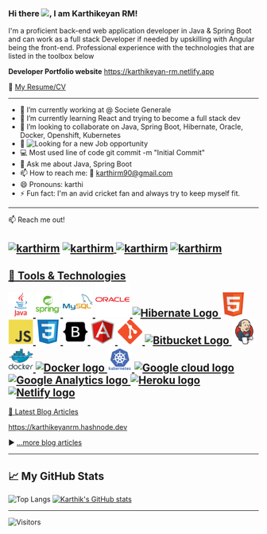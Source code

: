 ### Hi there <img src="https://raw.githubusercontent.com/MartinHeinz/MartinHeinz/master/wave.gif" width="30px">, I am Karthikeyan RM!

I'm a proficient back-end web application developer in Java & Spring Boot and can work as a full stack Developer if needed by upskilling with Angular being the front-end. Professional experience with the technologies that are listed in the toolbox below

<b>Developer Portfolio website</b>
https://karthikeyan-rm.netlify.app 

<g-emoji class="g-emoji" alias="paperclip" fallback-src="https://github.githubassets.com/images/icons/emoji/unicode/1f4ce.png">📎</g-emoji> <a href="https://github.com/karthirm/karthirm/blob/main/resumes/Karthikeyan-Ramanathan_Resume.pdf">My Resume/CV</a>

---
- 🔭 I’m currently working at @ Societe Generale
- 🌱 I’m currently learning React and trying to become a full stack dev
- 👯 I’m looking to collaborate on Java, Spring Boot, Hibernate, Oracle, Docker, Openshift, Kubernetes
- 🤔 <img src="https://img.shields.io/static/v1?label=&message=exploring%20new%20challenges&color=green" alt="Looking for a new Job opportunity" width="230"/>
- 💻 Most used line of code git commit -m "Initial Commit"
- 💬 Ask me about Java, Spring Boot
- 📫 How to reach me: <g-emoji class="g-emoji" alias="email" fallback-src="https://github.githubassets.com/images/icons/emoji/unicode/1f4e7.png">📧</g-emoji> karthirm90@gmail.com
- 😄 Pronouns: karthi
- ⚡ Fun fact: I'm an avid cricket fan and always try to keep myself fit. 
---
📫 Reach me out!

<a href="https://twitter.com/karthirm" rel="nofollow"><img align="center" src="https://cdn.worldvectorlogo.com/logos/twitter-6.svg" alt="karthirm" height="30" width="40" style="max-width: 100%;"></a>  <a href="https://www.facebook.com/karthirm" rel="nofollow"><img align="center" src="https://cdn.worldvectorlogo.com/logos/facebook-3.svg" alt="karthirm" height="30" width="40">  <a href="https://www.instagram.com/karthikeyanramanathan/" rel="nofollow"><img align="center" src="https://cdn.worldvectorlogo.com/logos/instagram-2-1.svg" alt="karthirm" height="30" width="40" style="max-width: 100%;"></a>  <a href="https://www.linkedin.com/in/karthikeyan-ramanathan-28636113/" rel="nofollow"><img align="center" src="https://cdn.worldvectorlogo.com/logos/linkedin-icon-2.svg" alt="karthirm" height="30" width="40">  
---
🧰 Tools & Technologies  
<img src="https://github.com/devicons/devicon/blob/master/icons/java/java-original-wordmark.svg" alt="Java logo" width="50" height="50"/> <img src="https://github.com/devicons/devicon/blob/master/icons/spring/spring-original-wordmark.svg" alt="Spring Logo" width="50" height="50"/>   <img src="https://github.com/devicons/devicon/blob/master/icons/mysql/mysql-original-wordmark.svg" alt="MySQL Logo" width="60" height="60"/>   <img src="https://github.com/devicons/devicon/blob/master/icons/oracle/oracle-original.svg" alt="Oracle Logo" width="70" height="70"/> <img src="https://cdn.worldvectorlogo.com/logos/hibernate.svg" alt="Hibernate Logo" width="50" height="50"/> <img src="https://github.com/devicons/devicon/blob/master/icons/html5/html5-original.svg" alt="Html Logo" width="50" height="50"/>  <img src="https://github.com/devicons/devicon/blob/master/icons/javascript/javascript-original.svg" alt="JavaScript Logo" width="50" height="50"/> <img src="https://github.com/devicons/devicon/blob/master/icons/css3/css3-original.svg" alt="CSS Logo" width="50" height="50"/> <img src="https://github.com/devicons/devicon/blob/master/icons/bootstrap/bootstrap-plain.svg" alt="Bootstrap Logo" width="50" height="50"/> <img src="https://github.com/devicons/devicon/blob/master/icons/angularjs/angularjs-original.svg" alt="Angular Logo" width="50" height="50"/> <img src="https://github.com/devicons/devicon/blob/master/icons/git/git-original.svg" alt="Git Logo" width="50" height="50"/> <img src="https://cdn.worldvectorlogo.com/logos/bitbucket-icon.svg" alt="Bitbucket Logo" width="50" height="50"/> <img src="https://github.com/devicons/devicon/blob/master/icons/jenkins/jenkins-original.svg" alt="Jenkins Logo" width="50" height="50"/> <img src="https://github.com/devicons/devicon/blob/master/icons/docker/docker-original-wordmark.svg" alt="Docker logo" widht="50" height="50"/> <img src="https://cdn.worldvectorlogo.com/logos/openshift.svg" alt="Docker logo" widht="50" height="50"/> <img src="https://github.com/devicons/devicon/blob/master/icons/kubernetes/kubernetes-plain-wordmark.svg" alt="Kubernetes logo" widht="50" height="50"/> <img src="https://cdn.worldvectorlogo.com/logos/google-cloud-1.svg" alt="Google cloud logo" width="50" height="50"/> <img src="https://cdn.worldvectorlogo.com/logos/google-analytics-4.svg" alt="Google Analytics logo" widht="50" height="50"/> <img src="https://cdn.worldvectorlogo.com/logos/heroku-4.svg" alt="Heroku logo" widht="50" height="50"/> <img src="https://cdn.worldvectorlogo.com/logos/netlify.svg" 
alt="Netlify logo" widht="50" height="50"/> 
---

📘 Latest Blog Articles

<!-- BLOG-POST-LIST:START -->
https://karthikeyanrm.hashnode.dev
<!-- BLOG-POST-LIST:END -->

▶ [...more blog articles](https://karthikeyanrm.hashnode.dev)

---

## &#x1f4c8; My GitHub Stats
![Top Langs](https://github-readme-stats.vercel.app/api/top-langs/?username=karthirm&show=java,spring,hibernate,html&theme=tokyonight) [![Karthik's GitHub stats](https://github-readme-stats.vercel.app/api?username=karthirm&theme=cobalt&hide=issues,contribs)](https://github.com/karthirm/github-readme-stats)

---

<img src="https://visitor-badge.glitch.me/badge?page_id=karthirm.visitor-badge" alt="Visitors" width="100"/>
